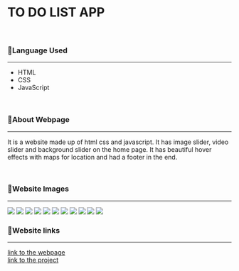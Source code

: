 # TO DO LIST APP
<br/>
<h3>🎯Language Used</h3>
<hr/>
<ul>
  <li>HTML</li>
  <li>CSS</li>
  <li>JavaScript</li>
</ul>
<br/>
<h3>🎯About Webpage</h3>
<hr/>
<p>It is a website  made up of html css  and javascript. It has image slider, video slider and  background slider on the  home page. It  has beautiful hover effects  with  maps for location and  had a footer in  the  end.</p>
<br/>
<h3>🎯Website Images</h3>
<hr/>
<img src="./screenshot/Screenshot (366).png" />
<img src="./screenshot/Screenshot (367).png" />
<img src="./screenshot/Screenshot (368).png" />
<img src="./screenshot/Screenshot (369).png" />
<img src="./screenshot/Screenshot (370).png" />
<img src="./screenshot/Screenshot (371).png" />
<img src="./screenshot/Screenshot (372).png" />
<img src="./screenshot/Screenshot (373).png" />
<img src="./screenshot/Screenshot (374).png" />
<img src="./screenshot/Screenshot (375).png" />
<img src="./screenshot/Screenshot (376).png" />
<br/>
<h3>🎯Website links</h3>
<hr/>
<a href="https://goofy-bardeen-81ee5e.netlify.app/">link to the webpage</a>
<br/>
<a href="https://github.com/Shubham56-droid/LGMVIP-WebDev/edit/main/Task-1">link to the project</a>

